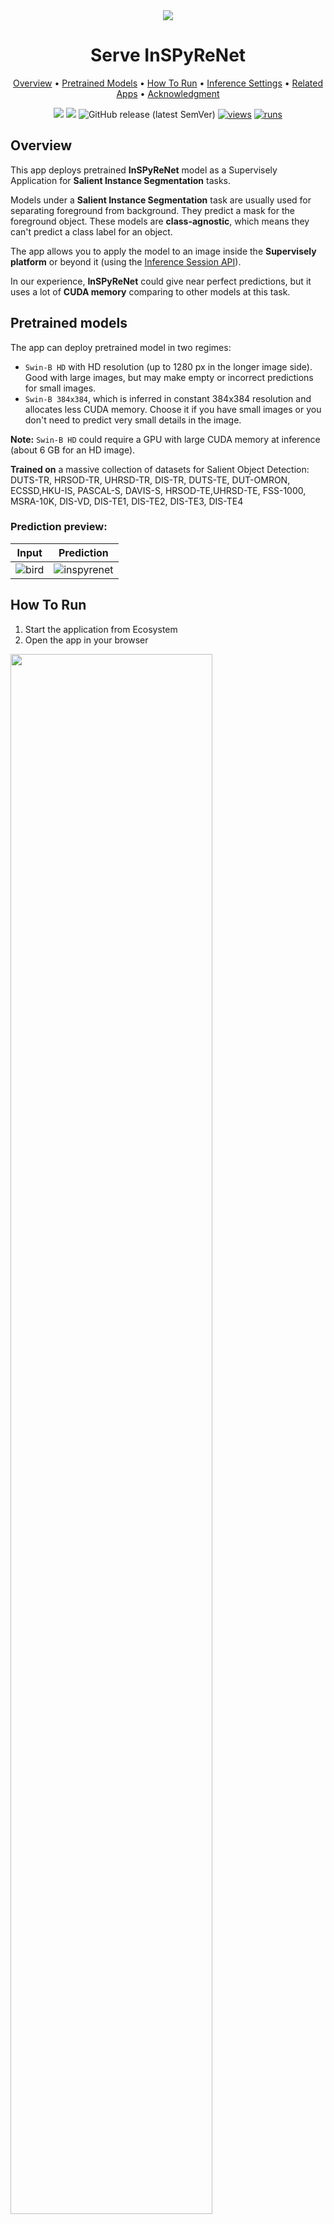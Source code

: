 <div align="center" markdown>
<img src="https://user-images.githubusercontent.com/115161827/228558305-dca13b94-a8c1-467e-883f-3a5c982cb91c.jpg"/>  

# Serve InSPyReNet

<p align="center">
  <a href="#Overview">Overview</a> •
  <a href="#Pretrained-Models">Pretrained Models</a> •
  <a href="#How-To-Run">How To Run</a> •
  <a href="#Inference-Settings">Inference Settings</a> •
  <a href="#Related-apps">Related Apps</a> •
  <a href="#Acknowledgment">Acknowledgment</a>
</p>

[![](https://img.shields.io/badge/supervisely-ecosystem-brightgreen)](https://ecosystem.supervisely.com/apps/supervisely-ecosystem/serve-inspyrenet)
[![](https://img.shields.io/badge/slack-chat-green.svg?logo=slack)](https://supervisely.com/slack)
![GitHub release (latest SemVer)](https://img.shields.io/github/v/release/supervisely-ecosystem/serve-inspyrenet)
[![views](https://app.supervisely.com/img/badges/views/supervisely-ecosystem/serve-inspyrenet.png)](https://supervisely.com)
[![runs](https://app.supervisely.com/img/badges/runs/supervisely-ecosystem/serve-inspyrenet.png)](https://supervisely.com)

</div>

## Overview

This app deploys pretrained **InSPyReNet** model as a Supervisely Application for **Salient Instance Segmentation** tasks.

Models under a **Salient Instance Segmentation** task are usually used for separating foreground from background. They predict a mask for the foreground object. These models are **class-agnostic**, which means they can't predict a class label for an object.

The app allows you to apply the model to an image inside the **Supervisely platform** or beyond it (using the [Inference Session API](https://developer.supervisely.com/app-development/neural-network-integration/inference-api-tutorial)).

In our experience, **InSPyReNet** could give near perfect predictions, but it uses a lot of **CUDA memory** comparing to other models at this task.

## Pretrained models

The app can deploy pretrained model in two regimes:
- `Swin-B HD` with HD resolution (up to 1280 px in the longer image side). Good with large images, but may make empty or incorrect predictions for small images.
- `Swin-B 384x384`, which is inferred in constant 384x384 resolution and allocates less CUDA memory. Choose it if you have small images or you don't need to predict very small details in the image.

**Note:** `Swin-B HD` could require a GPU with large CUDA memory at inference (about 6 GB for an HD image).

**Trained on** a massive collection of datasets for Salient Object Detection: DUTS-TR, HRSOD-TR, UHRSD-TR, DIS-TR, DUTS-TE, DUT-OMRON, ECSSD,HKU-IS, PASCAL-S, DAVIS-S, HRSOD-TE,UHRSD-TE, FSS-1000, MSRA-10K, DIS-VD, DIS-TE1, DIS-TE2, DIS-TE3, DIS-TE4


### Prediction preview:
| Input    | Prediction   |
| -------- | ------------ |
| ![bird](https://user-images.githubusercontent.com/31512713/229130681-e5b12330-930b-4920-9a6c-0118453fcc63.jpg) | ![inspyrenet](https://user-images.githubusercontent.com/31512713/229130686-2710962a-7eac-4a6d-9c3b-f36db8ff4c9c.jpg) |


## How To Run

1. Start the application from Ecosystem
2. Open the app in your browser

<img src="https://user-images.githubusercontent.com/31512713/228279474-db869e95-f906-4ee6-b9f5-fe779a945dab.png" width="80%"/>

3. Select the model you want to deploy
4. Click **"SERVE"** button.
5. ✅ That's it! Now you can use other apps with your model.


## Inference Settings

- `bbox_padding`: (default `66%`) when applying the model to a crop of an image (ROI), this bbox_padding will expand the crop at the boundaries, getting more image context to the model (may lead to more accurate preditctions). The value can be measured either in pixels (e.g. `100px`) or in percentages (e.g. `10%`)
- `pixel_confidence_threshold`: (default `150`). The model predicts a "soft" masks, i.e. the mask values are in range 0-255, but the mask in Supervisely is a Bitmap and has only two values: 0-1 (one bit). With this threshold we will treat the pixels in the mask as **0** if they are below the **threshold** and as **1** if above.


## Related Apps

You can use deployed model in the following Supervisely Applications ⬇️ 

- [Apply Object Segmentor to Images Project](https://ecosystem.supervisely.com/apps/apply-object-segmentor-to-images-project) - apply a salient segmentation model to labeled rectangles (bbox). A padding can be added to extend the boundaries.
    <img data-key="sly-module-link" data-module-slug="supervisely-ecosystem/apply-object-segmentor-to-images-project" src="https://user-images.githubusercontent.com/115161827/229510088-dfe8413f-ec09-4cca-988e-596aab4dd7d2.jpg" height="70px" margin-bottom="20px"/>

- [Apply NN to Images Project](https://ecosystem.supervisely.com/apps/nn-image-labeling/project-dataset) - app allows to play with different inference options and visualize predictions in real time.  Once you choose inference settings you can apply model to all images in your project to visually analyse predictions and perform automatic data pre-labeling. 
    <img data-key="sly-module-link" data-module-slug="supervisely-ecosystem/nn-image-labeling/project-dataset" src="https://i.imgur.com/M2Tp8lE.png" height="70px" margin-bottom="20px"/>  

- [Apply NN to Videos Project](https://ecosystem.supervisely.com/apps/apply-nn-to-videos-project) - app allows to label your videos using served Supervisely models.  
  <img data-key="sly-module-link" data-module-slug="supervisely-ecosystem/apply-nn-to-videos-project" src="https://imgur.com/LDo8K1A.png" height="70px" margin-bottom="20px" />

- [NN Image Labeling](https://ecosystem.supervisely.com/apps/supervisely-ecosystem%252Fnn-image-labeling%252Fannotation-tool) - integrate any deployed NN to Supervisely Image Labeling UI. Configure inference settings and model output classes. Press `Apply` button (or use hotkey) and detections with their confidences will immediately appear on the image.   
    <img data-key="sly-module-link" data-module-slug="supervisely-ecosystem/nn-image-labeling/annotation-tool" src="https://i.imgur.com/hYEucNt.png" height="70px" margin-bottom="20px"/>



## Acknowledgment

- Based on: [https://github.com/plemeri/InSPyReNet](https://github.com/plemeri/InSPyReNet) ![GitHub Org's stars](https://img.shields.io/github/stars/plemeri/InSPyReNet?style=social). Code in this repository is distributed under the MIT license.
- Paper: [https://arxiv.org/abs/2209.09475](https://arxiv.org/abs/2209.09475)
